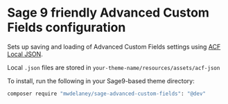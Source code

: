# Sage 9 friendly Advanced Custom Fields configuration

Sets up saving and loading of Advanced Custom Fields settings using [ACF Local JSON](https://www.advancedcustomfields.com/resources/local-json/).

Local `.json` files are stored in `your-theme-name/resources/assets/acf-json`

To install, run the following in your Sage9-based theme directory:
```bash
composer require "mwdelaney/sage-advanced-custom-fields": "@dev"
```

